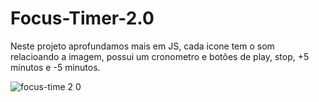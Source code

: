 # Focus-Timer-2.0

Neste projeto aprofundamos mais em JS, cada icone tem o som relacioando a imagem, possui um cronometro e botões de play, stop, +5 minutos e -5 minutos.

![focus-time 2 0](https://github.com/gabherel/Focus-Timer-2.0/assets/56739290/f7fcf04a-0f11-4ef5-a1d1-e9cbd96f0ddf)
